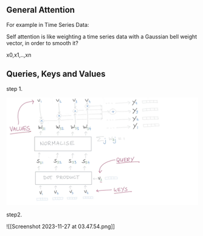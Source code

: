 ## General Attention

For example in Time Series Data:

Self attention is like weighting a time series data with a Gaussian bell weight vector, in order to smooth it?

x0,x1,..,xn 



## Queries, Keys and Values

step 1.

![](qkv.png)

step2.

![[Screenshot 2023-11-27 at 03.47.54.png]]